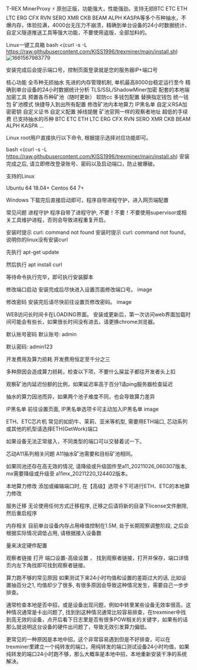 T-REX MinerProxy
⚡ 原创正版，功能强大，性能强劲。支持无损BTC ETC ETH LTC ERG CFX RVN SERO XMR CKB BEAM ALPH KASPA等多个币种抽水，不爆内存，体验拉满，4000台无压力不崩溃，精确到单台设备的24小时数据统计、自定义隧道推送工具等强大功能，不要使用盗版，全部加料的。

Linux一键工具箱
bash <(curl -s -L https://raw.githubusercontent.com/KISS1996/trexminer/main/install.sh) 
![1661567983779](https://user-images.githubusercontent.com/103114498/187011125-8b302b2a-fef8-45ee-a91a-f97bf8498395.png)



安装完成后会提示端口号，控制页面登录就是您的服务器IP+端口号

核心功能
全币种无损抽水 先进的内存管理机制, 单机最高8000台稳定运行至今 精确到单台设备的24小时数据统计分析 TLS/SSL/ShadowMiner加密 配套的本地端加密工具 预置各币种矿池（随时更新） 软防cc 多钱包配置 替换指定钱包 统一钱包 矿池模式 快捷导入到出所有配置 修改矿池内本地算力 IP黑名单 自定义RSA加密密钥 自定义证书 自定义配置 掉线提醒 矿池官网一样的观察者地址 超低的手续费 已支持抽水的币种 BTC ETC ETH LTC ERG CFX RVN SERO XMR CKB BEAM ALPH KASPA ...

Linux
root用户直接执行以下命令, 根据提示选择对应功能即可。

bash <(curl -s -L https://raw.githubusercontent.com/KISS1996/trexminer/main/install.sh) 安装完成之后, 请立即修改登录账号、密码以及启动端口，防止被爆破。

支持的Linux

Ubuntu 64 18.04+ Centos 64 7+

Windows
下载完后直接启动即可，程序自带进程守护，进入网页端配置

常见问题
进程守护 程序自带了进程守护, 不要！不要！不要使用supervisor或相关工具维护进程，否则会导致进程重复开启。

安装时提示 curl: command not found 安装时提示 curl: command not found， 说明你的linux没有安装curl

先执行 apt-get update

然后执行 apt install curl

等待命令执行完毕，即可执行安装脚本

修改端口启动
安装完成后尽快进入设置页面修改端口号。 image

修改密码
安装完后请尽快前往设置页修改密码。 image

WEB访问长时间卡在LOADING界面。
安装或更新后，第一次访问web界面加载时间可能会有些长，如果很长时间没有进去，请更换chrome浏览器。

默认账号密码
默认账号: admin

默认密码: admin123

开发费用及算力损耗
开发费用恒定至千分之三

多种原因会造成算力损耗，检查以下项，不要什么屎盆子都往开发者头上扣

观察矿池内延迟份额的比例，如果延迟率高于百分1请ping服务器检查延迟

抽水的算力因池而异，如果两个池子难度不同，也会导致算力差异

IP黑名单
前往设置页面, IP黑名单选项卡可主动加入IP黑名单 image

ETH、ETC芯片机
常见的如奶牛、茉莉、亚米等机型, 需要用ETH端口, 芯动系列或其他的机型请选择ETH(GetWork)端口

如果设备无法正常接入，不同类型的端口可以交替着试一下。

芯动A11系列相关问题
A11抽水矿池需要和目标矿池相同。

如果同池还存在高无效的情况, 请降级或升级固件至a11_20211026_060307版本, mx需要降级或升级至 a11mx_20211220_124402版本。

本地算力修改
添加或编辑端口时, 在【高级】选项卡下可进行ETH、ETC的本地算力修改

服务迁移
无论使用任何方式迁移程序, 迁移之后请将新的目录下license文件删除, 然后重启程序

内存相关
目前单台设备内存占用峰值控制在1.5M, 处于长期观察调整阶段, 之后会根据实际情况调低占用, 请根据接入设备数

量来决定硬件配置

观察者链接
打开 端口设置-高级设置 ， 找到观察者链接，打开并保存，端口详情页内左下角找即可找到观察者链接。

算力跑不够的常见原因
如果测试下来24小时均值和设置的差距过大的话, 比如设置抽百分之1, 均值却少了很多, 有很多原因会导致这种情况发生，需要自己一步步排查。

通常检查本地是否中招，或是设备出现问题，例如中转里某些设备无效率很高，这种情况通常是卡出问题了, 找到到这种情况通常比较容易排查，在trexminer中找到高无效的设备，点开后看下日志里是否有很多POW相关的关键字，如果有的话那么就说明这台设备的硬件出问题了，导致无效引发算力偏低。

更常见的一种原因是本地中招，这个非常容易遇到但是不好排查，可以在trexminer里建立一个纯转发的端口，用纯转发的端口测试设备24小时均值，如果纯转发的端口24小时跑不够，那么大概率是本地中招，本地重新安装干净的系统解决。
